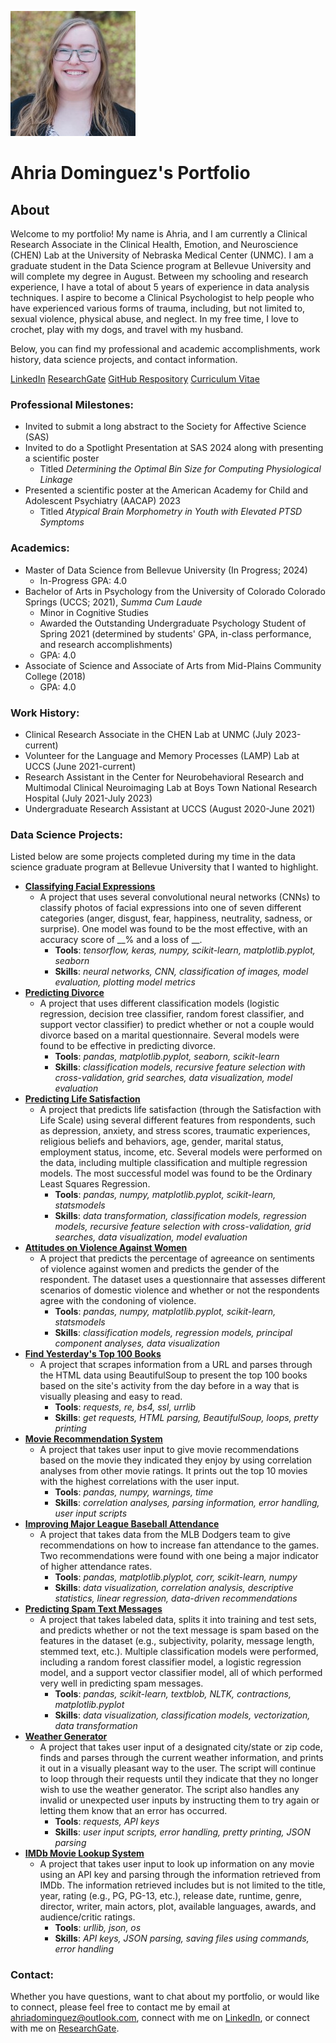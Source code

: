 ![Headshot showing Ahria Dominguez smiling in front of a tree](/assets/UpdatedHeadshot.jpeg)

# Ahria Dominguez's Portfolio

## About
Welcome to my portfolio! My name is Ahria, and I am currently a Clinical Research Associate in the Clinical Health, Emotion, and Neuroscience (CHEN) Lab at the University of Nebraska Medical Center (UNMC). I am a graduate student in the Data Science program at Bellevue University and will complete my degree in August. Between my schooling and research experience, I have a total of about 5 years of experience in data analysis techniques. I aspire to become a Clinical Psychologist to help people who have experienced various forms of trauma, including, but not limited to, sexual violence, physical abuse, and neglect. 
In my free time, I love to crochet, play with my dogs, and travel with my husband. 

Below, you can find my professional and academic accomplishments, work history, data science projects, and contact information.

[LinkedIn](https://www.linkedin.com/in/ahria-dominguez-922a16211/) [ResearchGate](https://www.researchgate.net/profile/Ahria-Dominguez) [GitHub Respository](https://github.com/ahriadominguez/ahriadominguez.github.io) [Curriculum Vitae](https://github.com/ahriadominguez/ahriadominguez.github.io/blob/main/Dominguez_CV.pdf)

### Professional Milestones:
- Invited to submit a long abstract to the Society for Affective Science (SAS)
- Invited to do a Spotlight Presentation at SAS 2024 along with presenting a scientific poster
  - Titled _Determining the Optimal Bin Size for Computing Physiological Linkage_
- Presented a scientific poster at the American Academy for Child and Adolescent Psychiatry (AACAP) 2023
  - Titled _Atypical Brain Morphometry in Youth with Elevated PTSD Symptoms_

### Academics:
- Master of Data Science from Bellevue University (In Progress; 2024)
  - In-Progress GPA: 4.0
- Bachelor of Arts in Psychology from the University of Colorado Colorado Springs (UCCS; 2021), _Summa Cum Laude_
  - Minor in Cognitive Studies
  - Awarded the Outstanding Undergraduate Psychology Student of Spring 2021 (determined by students' GPA, in-class performance, and research accomplishments)
  - GPA: 4.0
- Associate of Science and Associate of Arts from Mid-Plains Community College (2018)
  - GPA: 4.0

### Work History:
- Clinical Research Associate in the CHEN Lab at UNMC (July 2023-current)
- Volunteer for the Language and Memory Processes (LAMP) Lab at UCCS (June 2021-current)
- Research Assistant in the Center for Neurobehavioral Research and Multimodal Clinical Neuroimaging Lab at Boys Town National Research Hospital (July 2021-July 2023)
- Undergraduate Research Assistant at UCCS (August 2020-June 2021)

### Data Science Projects:
Listed below are some projects completed during my time in the data science graduate program at Bellevue University that I wanted to highlight.

- __[Classifying Facial Expressions](https://github.com/ahriadominguez/ahriadominguez.github.io/tree/main/Classifying%20Facial%20Expressions)__
  - A project that uses several convolutional neural networks (CNNs) to classify photos of facial expressions into one of seven different categories (anger, disgust, fear, happiness, neutrality, sadness, or surprise). One model was found to be the most effective, with an accuracy score of __% and a loss of __.
    - __Tools__: _tensorflow, keras, numpy, scikit-learn, matplotlib.pyplot, seaborn_
    - __Skills__: _neural networks, CNN, classification of images, model evaluation, plotting model metrics_
- __[Predicting Divorce](https://github.com/ahriadominguez/ahriadominguez.github.io/tree/main/Predicting%20Divorce)__
  - A project that uses different classification models (logistic regression, decision tree classifier, random forest classifier, and support vector classifier) to predict whether or not a couple would divorce based on a marital questionnaire. Several models were found to be effective in predicting divorce.
    - __Tools__: _pandas, matplotlib.pyplot, seaborn, scikit-learn_
    - __Skills__: _classification models, recursive feature selection with cross-validation, grid searches, data visualization, model evaluation_
- __[Predicting Life Satisfaction](https://github.com/ahriadominguez/ahriadominguez.github.io/tree/main/Predicting%20Life%20Satisfaction)__
  - A project that predicts life satisfaction (through the Satisfaction with Life Scale) using several different features from respondents, such as depression, anxiety, and stress scores, traumatic experiences, religious beliefs and behaviors, age, gender, marital status, employment status, income, etc. Several models were performed on the data, including multiple classification and multiple regression models. The most successful model was found to be the Ordinary Least Squares Regression.
    - __Tools__: _pandas, numpy, matplotlib.pyplot, scikit-learn, statsmodels_
    - __Skills__: _data transformation, classification models, regression models, recursive feature selection with cross-validation, grid searches, data visualization, model evaluation_
- __[Attitudes on Violence Against Women](https://github.com/ahriadominguez/ahriadominguez.github.io/tree/main/Beliefs%20about%20Violence%20Against%20Women)__
  - A project that predicts the percentage of agreeance on sentiments of violence against women and predicts the gender of the respondent. The dataset uses a questionnaire that assesses different scenarios of domestic violence and whether or not the respondents agree with the condoning of violence.
    - __Tools__: _pandas, numpy, matplotlib.pyplot, scikit-learn, statsmodels_
    - __Skills__: _classification models, regression models, principal component analyses, data visualization_
- __[Find Yesterday's Top 100 Books](https://github.com/ahriadominguez/ahriadominguez.github.io/tree/main/Top%20100%20Books%20of%20the%20Day)__
  - A project that scrapes information from a URL and parses through the HTML data using BeautifulSoup to present the top 100 books based on the site's activity from the day before in a way that is visually pleasing and easy to read.
    - __Tools__: _requests, re, bs4, ssl, urrlib_
    - __Skills__: _get requests, HTML parsing, BeautifulSoup, loops, pretty printing_
- __[Movie Recommendation System](https://github.com/ahriadominguez/ahriadominguez.github.io/tree/main/Movie%20Recommendation%20System)__
  - A project that takes user input to give movie recommendations based on the movie they indicated they enjoy by using correlation analyses from other movie ratings. It prints out the top 10 movies with the highest correlations with the user input.
    - __Tools__: _pandas, numpy, warnings, time_
    - __Skills__: _correlation analyses, parsing information, error handling, user input scripts_ 
- __[Improving Major League Baseball Attendance](https://github.com/ahriadominguez/ahriadominguez.github.io/tree/main/MLB%20Attendance)__
  - A project that takes data from the MLB Dodgers team to give recommendations on how to increase fan attendance to the games. Two recommendations were found with one being a major indicator of higher attendance rates.
    - __Tools__: _pandas, matplotlib.plyplot, corr, scikit-learn, numpy_
    - __Skills__: _data visualization, correlation analysis, descriptive statistics, linear regression, data-driven recommendations_
- __[Predicting Spam Text Messages](https://github.com/ahriadominguez/ahriadominguez.github.io/tree/main/Predicting%20Spam%20Messages)__
  - A project that takes labeled data, splits it into training and test sets, and predicts whether or not the text message is spam based on the features in the dataset (e.g., subjectivity, polarity, message length, stemmed text, etc.). Multiple classification models were performed, including a random forest classifier model, a logistic regression model, and a support vector classifier model, all of which performed very well in predicting spam messages.
    - __Tools__: _pandas, scikit-learn, textblob, NLTK, contractions, matplotlib.pyplot_
    - __Skills__: _data visualization, classification models, vectorization, data transformation_
- __[Weather Generator](https://github.com/ahriadominguez/ahriadominguez.github.io/tree/main/Weather%20Generator)__
  - A project that takes user input of a designated city/state or zip code, finds and parses through the current weather information, and prints it out in a visually pleasant way to the user. The script will continue to loop through their requests until they indicate that they no longer wish to use the weather generator. The script also handles any invalid or unexpected user inputs by instructing them to try again or letting them know that an error has occurred.
    - __Tools__: _requests, API keys_
    - __Skills__: _user input scripts, error handling, pretty printing, JSON parsing_
- __[IMDb Movie Lookup System](https://github.com/ahriadominguez/ahriadominguez.github.io/tree/main/IMDB%20Movie%20Lookup)__
  - A project that takes user input to look up information on any movie using an API key and parsing through the information retrieved from IMDb. The information retrieved includes but is not limited to the title, year, rating (e.g., PG, PG-13, etc.), release date, runtime, genre, director, writer, main actors, plot, available languages, awards, and audience/critic ratings.
    - __Tools__: _urllib, json, os_
    - __Skills__: _API keys, JSON parsing, saving files using commands, error handling_

### Contact:
Whether you have questions, want to chat about my portfolio, or would like to connect, please feel free to contact me by email at [ahriadominguez@outlook.com](mailto:ahriadominguez@outlook.com), connect with me on [LinkedIn](https://www.linkedin.com/in/ahria-dominguez-922a16211/), or connect with me on [ResearchGate](https://www.researchgate.net/profile/Ahria-Dominguez).
